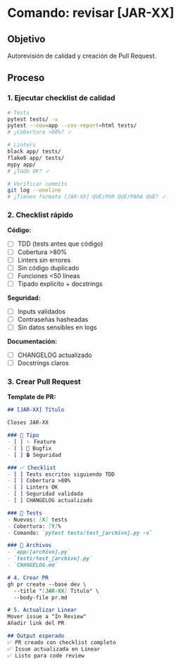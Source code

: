 # Comando: revisar [JAR-XX]

## Objetivo
Autorevisión de calidad y creación de Pull Request.

## Proceso

### 1. Ejecutar checklist de calidad

```bash
# Tests
pytest tests/ -v
pytest --cov=app --cov-report=html tests/
# ¿Cobertura >80%? ✓

# Linters
black app/ tests/
flake8 app/ tests/
mypy app/
# ¿Todo OK? ✓

# Verificar commits
git log --oneline
# ¿Tienen formato [JAR-XX] QUÉ/POR QUÉ/PARA QUÉ? ✓
```

### 2. Checklist rápido

**Código:**
- [ ] TDD (tests antes que código)
- [ ] Cobertura >80%
- [ ] Linters sin errores
- [ ] Sin código duplicado
- [ ] Funciones <50 líneas
- [ ] Tipado explícito + docstrings

**Seguridad:**
- [ ] Inputs validados
- [ ] Contraseñas hasheadas
- [ ] Sin datos sensibles en logs

**Documentación:**
- [ ] CHANGELOG actualizado
- [ ] Docstrings claros

### 3. Crear Pull Request

**Template de PR:**
```markdown
## [JAR-XX] Título

Closes JAR-XX

### 🔄 Tipo
- [ ] ✨ Feature
- [ ] 🐛 Bugfix
- [ ] 🔒 Seguridad

### ✅ Checklist
- [ ] Tests escritos siguiendo TDD
- [ ] Cobertura >80%
- [ ] Linters OK
- [ ] Seguridad validada
- [ ] CHANGELOG actualizado

### 🧪 Tests
- Nuevos: [X] tests
- Cobertura: [Y]%
- Comando: `pytest tests/test_[archivo].py -v`

### 📝 Archivos
- `app/[archivo].py`
- `tests/test_[archivo].py`
- `CHANGELOG.md`

# 4. Crear PR
gh pr create --base dev \
  --title "[JAR-XX] Título" \
  --body-file pr.md

# 5. Actualizar Linear
Mover issue a "In Review"
Añadir link del PR

## Output esperado
✅ PR creado con checklist completo
✅ Issue actualizada en Linear
✅ Listo para code review
